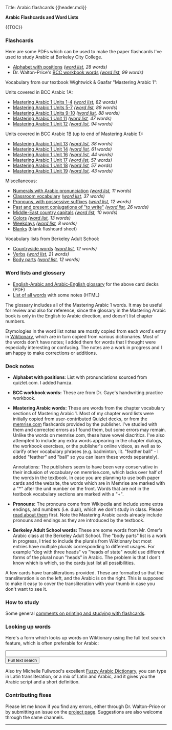 Title: Arabic flashcards {{header.mdi}} <!-- -*- my-source-command: "./run-mmd -D %s" -*- -->

<div markdown=1 id="page-wrap"> <!-- run-mmd inserts the closing tag at the bottom -->

**Arabic Flashcards and Word Lists**

{{TOC}}

### Flashcards

Here are some PDFs which can be used to make the paper flashcards I've
used to study Arabic at Berkeley City College.

- [Alphabet with positions](letters-positions.pdf) *([word list](letters-positions-words.html), 28 words)*
- Dr. Walton-Price's [BCC workbook words](bcc-workbook-words.pdf) *([word list](bcc-workbook-words-words.html), 99 words)*

Vocabulary from our textbook Wightwick & Gaafar "Mastering Arabic 1":

Units covered in BCC Arabic 1A:

- [Mastering Arabic 1 Units 1-4](ma-unit-1-4.pdf) *([word list](ma-unit-1-4-words.html), 82 words)*
- [Mastering Arabic 1 Units 5-7](ma-unit-5-7.pdf) *([word list](ma-unit-5-7-words.html), 88 words)*
- [Mastering Arabic 1 Units 9-10](ma-unit-9-10.pdf) *([word list](ma-unit-9-10-words.html), 88 words)*
- [Mastering Arabic 1 Unit 11](ma-unit-11.pdf) *([word list](ma-unit-11-words.html), 47 words)*
- [Mastering Arabic 1 Unit 12](ma-unit-12.pdf) *([word list](ma-unit-12-words.html), 94 words)*

Units covered in BCC Arabic 1B (up to end of Mastering Arabic 1):

- [Mastering Arabic 1 Unit 13](ma-unit-13.pdf) *([word list](ma-unit-13-words.html), 38 words)*
- [Mastering Arabic 1 Unit 14](ma-unit-14.pdf) *([word list](ma-unit-14-words.html), 61 words)*
- [Mastering Arabic 1 Unit 16](ma-unit-16.pdf) *([word list](ma-unit-16-words.html), 44 words)*
- [Mastering Arabic 1 Unit 17](ma-unit-17.pdf) *([word list](ma-unit-17-words.html), 57 words)*
- [Mastering Arabic 1 Unit 18](ma-unit-18.pdf) *([word list](ma-unit-18-words.html), 57 words)*
- [Mastering Arabic 1 Unit 19](ma-unit-19.pdf) *([word list](ma-unit-19-words.html), 43 words)*

Miscellaneous:

- [Numerals with Arabic pronunciation](numerals.pdf) *([word list](numerals-words.html), 11 words)*
- [Classroom vocabulary](classroom-vocab.pdf) *([word list](classroom-vocab-words.html), 37 words)*
- [Pronouns, with possessive suffixes](pronouns-possessives.pdf) *([word list](pronouns-possessives-words.html), 12 words)*
- [Past and present conjugations of "to write"](verb-conj-ktb.pdf) *([word list](verb-conj-ktb-words.html), 26 words)*
- [Middle-East country capitals](capitals.pdf) *([word list](capitals-words.html), 10 words)*
- [Colors](colors.pdf) *([word list](colors-words.html), 13 words)*
- [Weekdays](weekdays.pdf) *([word list](weekdays-words.html), 8 words)*
- [Blanks](blanks.pdf) (blank flashcard sheet)

Vocabulary lists from Berkeley Adult School:

- [Countryside words](bas-countryside.pdf) *([word list](bas-countryside-words.html), 12 words)*
- [Verbs](bas-verbs.pdf) *([word list](bas-verbs-words.html), 21 words)*
- [Body parts](bas-body-parts.pdf) *([word list](bas-body-parts-words.html), 12 words)*

### Word lists and glossary

* [English-Arabic and Arabic-English
glossary](berkeleyarabic-glossary.pdf) for the above card decks (PDF)
* [List of all words](all-words.html) with some notes (HTML)

The glossary includes all of the Mastering Arabic 1 words. It may be
useful for review and also for reference, since the glossary in the
Mastering Arabic book is only in the English to Arabic direction, and
doesn't list chapter numbers.

Etymologies in the word list notes are mostly copied from each word's
entry in [Wiktionary](https://en.wiktionary.org), which are in turn
copied from various dictionaries. Most of the words don't have notes;
I added them for words that I thought were especially interesting or
confusing. The notes are a work in progress and I am happy to make
corrections or additions.

### Deck notes

* **Alphabet with positions**: List with pronunciations sourced from
quizlet.com. I added hamza.

* **BCC workbook words:** These are from Dr. Gaye's handwriting practice
workbook.

* **Mastering Arabic words:** These are words from the chapter
    vocabulary sections of Mastering Arabic 1. Most of my chapter word
    lists were initially copied from user-contributed Quizlet decks,
    or from the
    [memrise.com](https://www.memrise.com/course/1322444/mastering-arabic-1/)
    flashcards provided by the publisher. I've studied with them and
    corrected errors as I found them, but some errors may remain.
    Unlike the words on memrise.com, these have vowel diacritics. I've
    also attempted to include any extra words appearing in the chapter
    dialogs, the workbook exercises, or the publisher's online videos,
    as well as to clarify other vocabulary phrases (e.g. badminton,
    lit. "feather ball" - I added "feather" and "ball" so you can
    learn these words separately).

    Annotations: The publishers seem to have been very conservative in
    their inclusion of vocabulary on memrise.com, which lacks over
    half of the words in the textbook. In case you are planning to use
    both paper cards and the website, the words which are in Memrise
    are marked with a "*" after the unit number on the front. Words
    that are not in the textbook vocabulary sections are marked with a
    "+".

* **Pronouns:** The pronouns come from Wikipedia and include some extra
endings, and numbers (i.e. dual), which we don't study in class.
Please [read about
them](https://en.wikipedia.org/wiki/Arabic_grammar#Pronouns) first.
Note the Mastering Arabic cards already include pronouns and endings
as they are introduced by the textbook.

* **Berkeley Adult School words:** These are some words from Mr. Omer's
Arabic class at the Berkeley Adult School. The "body parts" list is a
work in progress, I tried to include the plurals from Wiktionary but
most entries have multiple plurals corresponding to different usages.
For example "dog with three heads" vs "heads of state" would use
different forms of the plural noun "heads" in Arabic. The problem is
that I don't know which is which, so the cards just list all
possibilities.

A few cards have transliterations provided. These are formatted so
that the transliteration is on the left, and the Arabic is on the
right. This is supposed to make it easy to cover the transliteration
with your thumb in case you don't want to see it.

### How to study

Some general [comments on printing and studying with flashcards](howtostudy.html).

### Looking up words

Here's a form which looks up words on Wiktionary using the full text
search feature, which is often preferable for Arabic:

<form method="get" action="https://en.wiktionary.org/wiki/Special:Search" target="_self">
<input type="text" name="search" value="" style="width:100%;">
<input type="submit" name="fulltext" value="Full text search">
</form>

Also try Michelle Fullwood's excellent [Fuzzy Arabic
Dictionary](http://fuzzyarabic.herokuapp.com/), you can type in Latin
transliteration, or a mix of Latin and Arabic, and it gives you the
Arabic script and a short definition.

### Contributing fixes

Please let me know if you find any errors, either through Dr.
Walton-Price or by submitting an issue on the [project
page](https://github.com/berkeleyarabic/flashcards). Suggestions are
also welcome through the same channels.

----



